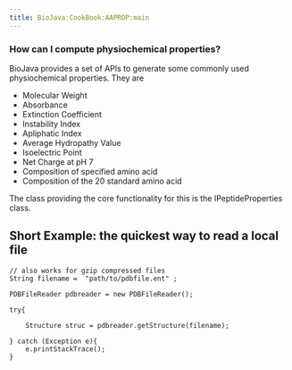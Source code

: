 ```yaml
---
title: BioJava:CookBook:AAPROP:main
---
```


### How can I compute physiochemical properties?

BioJava provides a set of APIs to generate some commonly used
physiochemical properties. They are

-   Molecular Weight
-   Absorbance
-   Extinction Coefficient
-   Instability Index
-   Apliphatic Index
-   Average Hydropathy Value
-   Isoelectric Point
-   Net Charge at pH 7
-   Composition of specified amino acid
-   Composition of the 20 standard amino acid

The class providing the core functionality for this is the
IPeptideProperties class.

Short Example: the quickest way to read a local file
----------------------------------------------------

<java>

`// also works for gzip compressed files`  
`String filename =  "path/to/pdbfile.ent" ;`  
  
`PDBFileReader pdbreader = new PDBFileReader();`

`try{`

`    Structure struc = pdbreader.getStructure(filename);`  
`    `  
`} catch (Exception e){`  
`    e.printStackTrace();`  
`}`

</java>
